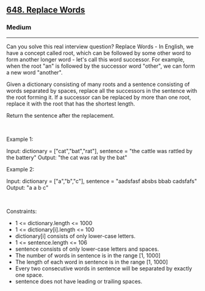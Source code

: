 <h2><a href="https://leetcode.com/problems/replace-words/">648. Replace Words</a></h2><h3>Medium</h3><hr>Can you solve this real interview question? Replace Words - In English, we have a concept called root, which can be followed by some other word to form another longer word - let's call this word successor. For example, when the root "an" is followed by the successor word "other", we can form a new word "another".

Given a dictionary consisting of many roots and a sentence consisting of words separated by spaces, replace all the successors in the sentence with the root forming it. If a successor can be replaced by more than one root, replace it with the root that has the shortest length.

Return the sentence after the replacement.

 

Example 1:


Input: dictionary = ["cat","bat","rat"], sentence = "the cattle was rattled by the battery"
Output: "the cat was rat by the bat"


Example 2:


Input: dictionary = ["a","b","c"], sentence = "aadsfasf absbs bbab cadsfafs"
Output: "a a b c"


 

Constraints:

 * 1 <= dictionary.length <= 1000
 * 1 <= dictionary[i].length <= 100
 * dictionary[i] consists of only lower-case letters.
 * 1 <= sentence.length <= 106
 * sentence consists of only lower-case letters and spaces.
 * The number of words in sentence is in the range [1, 1000]
 * The length of each word in sentence is in the range [1, 1000]
 * Every two consecutive words in sentence will be separated by exactly one space.
 * sentence does not have leading or trailing spaces.
